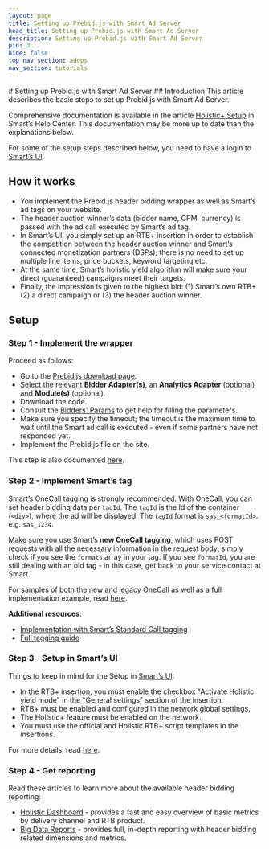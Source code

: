 ```yaml
---
layout: page
title: Setting up Prebid.js with Smart Ad Server
head_title: Setting up Prebid.js with Smart Ad Server
description: Setting up Prebid.js with Smart Ad Server
pid: 3
hide: false
top_nav_section: adops
nav_section: tutorials
---
```


<div class="bs-docs-section" markdown="1">
# Setting up Prebid.js with Smart Ad Server
## Introduction
This article describes the basic steps to set up Prebid.js with Smart Ad Server.

Comprehensive documentation is available in the article [Holistic+ Setup](https://support.smartadserver.com/s/article/Holistic-Setup) in Smart’s Help Center. This documentation may be more up to date than the explanations below.

For some of the setup steps described below, you need to have a login to [Smart’s UI](https://manage.smartadserver.com/). 

## How it works

 - You implement the Prebid.js header bidding wrapper as well as Smart’s ad tags on your website.
 - The header auction winner’s data (bidder name, CPM, currency) is passed with the ad call executed by Smart’s ad tag.
 - In Smart’s UI, you simply set up an RTB+ insertion in order to establish the competition between the header auction winner and Smart’s connected monetization partners (DSPs);  there is no need to set up multiple line items, price buckets, keyword targeting etc.
 - At the same time, Smart’s holistic yield algorithm will make sure your direct (guaranteed) campaigns meet their targets.
 - Finally, the impression is given to the highest bid: (1) Smart’s own RTB+ (2) a direct campaign or (3) the header auction winner.

## Setup
### Step 1 - Implement the wrapper
Proceed as follows:
- Go to the [Prebid.js download page](http://prebid.org/download.html).
- Select the relevant **Bidder Adapter(s)**, an **Analytics Adapter** (optional) and **Module(s)** (optional).
- Download the code.
- Consult the [Bidders' Params]({{site.baseurl}}/dev-docs/bidders.html) to get help for filling the parameters.
- Make sure you specify the timeout; the timeout is the maximum time to wait until the Smart ad call is executed - even if some partners have not responded yet.
- Implement the Prebid.js file on the site.

This step is also documented [here](https://support.smartadserver.com/s/article/Holistic-Setup#implement-wrapper).

### Step 2 - Implement Smart’s tag
Smart’s OneCall tagging is strongly recommended. With OneCall, you can set header bidding data per `tagId`. The `tagId` is the Id of the container (`<div>`), where the ad will be displayed. The `tagId` format is `sas_<formatId>`. e.g. `sas_1234`.

Make sure you use Smart’s **new OneCall tagging**, which uses POST requests with all the necessary information in the request body; simply check if you see the `formats` array in your tag. If you see `formatId`, you are still dealing with an old tag - in this case, get back to your service contact at Smart.

For samples of both the new and legacy OneCall as well as a full implementation example, read [here](https://support.smartadserver.com/s/article/Holistic-Setup#onecall). 

**Additional resources**:
- [Implementation with Smart’s Standard Call tagging](https://support.smartadserver.com/s/article/Holistic-Setup#implement-smart-tag)
- [Full tagging guide](https://support.smartadserver.com/s/article/Tagging-guide) 

### Step 3 - Setup in Smart’s UI
Things to keep in mind for the Setup in [Smart’s UI](https://manage.smartadserver.com/):
- In the RTB+ insertion, you must enable the checkbox "Activate Holistic yield mode" in the "General settings" section of the insertion.
- RTB+ must be enabled and configured in the network global settings.
- The Holistic+ feature must be enabled on the network.
- You must use the official and Holistic RTB+ script templates in the insertions.

For more details, read [here](https://support.smartadserver.com/s/article/Holistic-Setup#setup-ui).
### Step 4 - Get reporting
Read these articles to learn more about the available header bidding reporting:
- [Holistic Dashboard](https://support.smartadserver.com/s/article/Holistic-dashboard) - provides a fast and easy overview of basic metrics by delivery channel and RTB product.
- [Big Data Reports](https://support.smartadserver.com/s/article/Holistic-Setup#bdr) - provides full, in-depth reporting with header bidding related dimensions and metrics.
</div>
